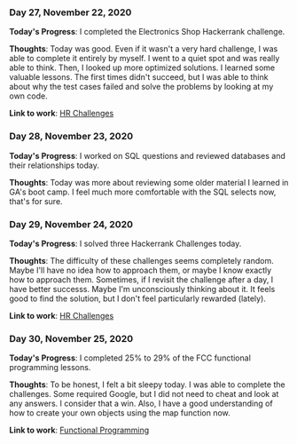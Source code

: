 ### Day 27, November 22, 2020

**Today's Progress**: I completed the Electronics Shop Hackerrank challenge.

**Thoughts**: Today was good. Even if it wasn't a very hard challenge, I was able to complete it entirely by myself. I went to a quiet spot and was really able to think. Then, I looked up more optimized solutions. I learned some valuable lessons. The first times didn't succeed, but I was able to think about why the test cases failed and solve the problems by looking at my own code.

**Link to work**: [HR Challenges](https://github.com/jdemarc/100-days-of-code/tree/main/hackerrank)

### Day 28, November 23, 2020

**Today's Progress**: I worked on SQL questions and reviewed databases and their relationships today.

**Thoughts**: Today was more about reviewing some older material I learned in GA's boot camp. I feel much more comfortable with the SQL selects now, that's for sure.

### Day 29, November 24, 2020

**Today's Progress**: I solved three Hackerrank Challenges today.

**Thoughts**: The difficulty of these challenges seems completely random. Maybe I'll have no idea how to approach them, or maybe I know exactly how to approach them. Sometimes, if I revisit the challenge after a day, I have better successs. Maybe I'm unconsciously thinking about it. It feels good to find the solution, but I don't feel particularly rewarded (lately).

**Link to work**: [HR Challenges](https://github.com/jdemarc/100-days-of-code/tree/main/hackerrank)

### Day 30, November 25, 2020

**Today's Progress**: I completed 25% to 29% of the FCC functional programming lessons.

**Thoughts**: To be honest, I felt a bit sleepy today. I was able to complete the challenges. Some required Google, but I did not need to cheat and look at any answers. I consider that a win. Also, I have a good understanding of how to create your own objects using the map function now.

**Link to work**: [Functional Programming](https://github.com/jdemarc/100-days-of-code/tree/main/fun-prog/lessons)

